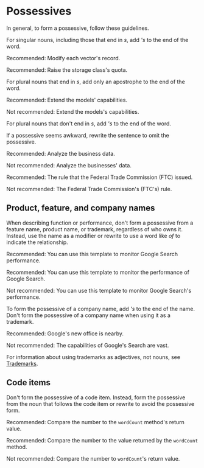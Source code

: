 


# Possessives  

In general, to form a possessive, follow these guidelines.

For singular nouns, including those that end in *s*, add *'s* to the end of the word.

Recommended: Modify each vector's record.

Recommended: Raise the storage class's quota.

For plural nouns that end in *s*, add only an apostrophe to the end of the word.

Recommended: Extend the models' capabilities.

Not recommended: Extend the models's
capabilities.

For plural nouns that don't end in *s*, add *'s* to the end of the word.

If a possessive seems awkward, rewrite the sentence to omit the possessive.

Recommended: Analyze the business data.

Not recommended: Analyze the businesses' data.

Recommended: The rule that the Federal Trade
Commission (FTC) issued.

Not recommended: The Federal Trade
Commission's (FTC's) rule.

## Product, feature, and company names

When describing function or performance, don't form a possessive from a
feature name, product name, or trademark, regardless of who owns it. Instead,
use the name as a modifier or rewrite to use a word like *of* to indicate
the relationship.

Recommended: You can use this template to
monitor Google Search performance.

Recommended: You can use this template to
monitor the performance of Google Search.

Not recommended: You can use this template to
monitor Google Search's performance.

To form the possessive of a company name, add *'s* to the end of the name. Don't form the
possessive of a company name when using it as a trademark.

Recommended: Google's new office is
nearby.

Not recommended: The capabilities of
Google's Search are vast.

For information about using trademarks as adjectives, not nouns, see
[Trademarks](/style/trademarks#use-trademarks-as-adjectives).

## Code items

Don't form the possessive of a code item. Instead, form the possessive from the noun that
follows the code item or rewrite to avoid the possessive form.

Recommended: Compare the number to the
`wordCount` method's return value.

Recommended: Compare the number to the
value returned by the `wordCount` method.

Not recommended: Compare the number to
`wordCount`'s return value.
